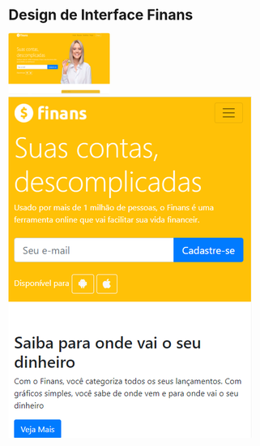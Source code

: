 <link rel="stylesheet" href=".github/css/stilo.css">

# Design de Interface Finans

<img src=".github/imagens/cabecalho-desktop.png" style="height: 120px; 
    width:200px; 
    border-radius: 2%;">
<img src=".github/imagens/cabecalho-mobile.png" class="mobile">